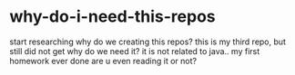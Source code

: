 # why-do-i-need-this-repos
start researching why do we creating this repos? 
this is my third repo, but still did not get why do we need it?
it is not related to java..
my first homework ever done 
are u even reading it or not?
